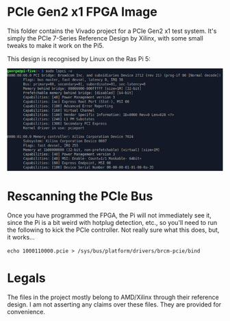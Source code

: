 # PCIe Gen2 x1 FPGA Image

This folder contains the Vivado project for a PCIe Gen2 x1 test system. It's simply the PCIe 7-Series Reference Design by Xilinx, with some small tweaks to make it work on the Pi5.

This design is recognised by Linux on the Ras Pi 5:

![Linux on Pi5 Showing FPGA via PCIe](pi5_showing_pcie.png)

# Rescanning the PCIe Bus

Once you have programmed the FPGA, the Pi will not immediately see it, since the Pi is a bit weird with hotplug detection, etc., so you'll need to run the following to kick the PCIe controller. Not really sure what this does, but, it works...

`echo 1000110000.pcie > /sys/bus/platform/drivers/brcm-pcie/bind`

# Legals

The files in the project mostly belong to AMD/Xilinx through their reference design. I am not asserting any claims over these files. They are provided for convenience.